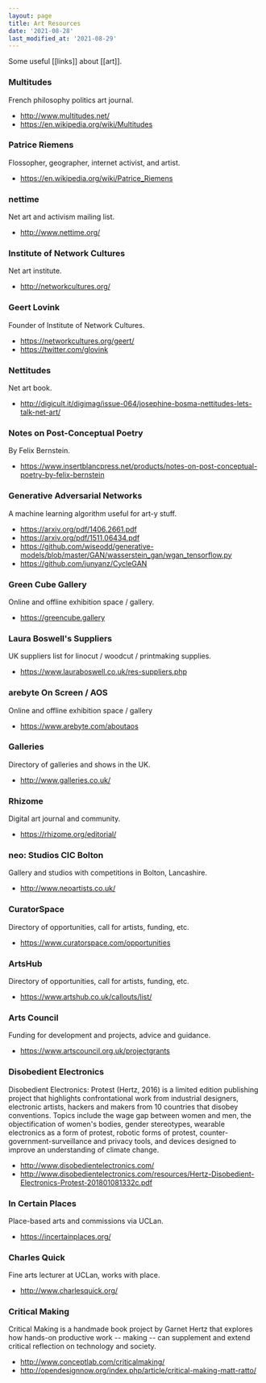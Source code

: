 ```yaml
---
layout: page
title: Art Resources
date: '2021-08-28'
last_modified_at: '2021-08-29'
---
```


Some useful [[links]] about [[art]].

### Multitudes

French philosophy politics art journal.

* <http://www.multitudes.net/>
* <https://en.wikipedia.org/wiki/Multitudes>


### Patrice Riemens

Flossopher, geographer, internet activist, and artist.

* <https://en.wikipedia.org/wiki/Patrice_Riemens>

### nettime

Net art and activism mailing list.

* <http://www.nettime.org/>

### Institute of Network Cultures

Net art institute.

* <http://networkcultures.org/>

### Geert Lovink

Founder of Institute of Network Cultures.

* <https://networkcultures.org/geert/>
* <https://twitter.com/glovink>

### Nettitudes

Net art book.

* <http://digicult.it/digimag/issue-064/josephine-bosma-nettitudes-lets-talk-net-art/>


### Notes on Post-Conceptual Poetry

By Felix Bernstein.

* <https://www.insertblancpress.net/products/notes-on-post-conceptual-poetry-by-felix-bernstein>

### Generative Adversarial Networks

A machine learning algorithm useful for art-y stuff.

* <https://arxiv.org/pdf/1406.2661.pdf>
* <https://arxiv.org/pdf/1511.06434.pdf>
* <https://github.com/wiseodd/generative-models/blob/master/GAN/wasserstein_gan/wgan_tensorflow.py>
* <https://github.com/junyanz/CycleGAN>

### Green Cube Gallery

Online and offline exhibition space / gallery.

* <https://greencube.gallery>

### Laura Boswell's Suppliers

UK suppliers list for linocut / woodcut / printmaking supplies.

* <https://www.lauraboswell.co.uk/res-suppliers.php>

### arebyte On Screen / AOS

Online and offline exhibition space / gallery

* <https://www.arebyte.com/aboutaos>

### Galleries

Directory of galleries and shows in the UK.

* <http://www.galleries.co.uk/>

### Rhizome

Digital art journal and community.

* <https://rhizome.org/editorial/>

### neo: Studios CIC Bolton

Gallery and studios with competitions in Bolton, Lancashire.

* <http://www.neoartists.co.uk/>

### CuratorSpace

Directory of opportunities, call for artists, funding, etc.

* <https://www.curatorspace.com/opportunities>

### ArtsHub

Directory of opportunities, call for artists, funding, etc.

* <https://www.artshub.co.uk/callouts/list/>

### Arts Council

Funding for development and projects, advice and guidance.

* <https://www.artscouncil.org.uk/projectgrants>

### Disobedient Electronics

Disobedient Electronics: Protest (Hertz, 2016) is a limited edition publishing project that highlights confrontational work from industrial designers, electronic artists, hackers and makers from 10 countries that disobey conventions. Topics include the wage gap between women and men, the objectification of women's bodies, gender stereotypes, wearable electronics as a form of protest, robotic forms of protest, counter-government-surveillance and privacy tools, and devices designed to improve an understanding of climate change.

* <http://www.disobedientelectronics.com/>
* <http://www.disobedientelectronics.com/resources/Hertz-Disobedient-Electronics-Protest-201801081332c.pdf>

### In Certain Places

Place-based arts and commissions via UCLan.

* <https://incertainplaces.org/>

### Charles Quick

Fine arts lecturer at UCLan, works with place.

* <http://www.charlesquick.org/>

### Critical Making

 Critical Making is a handmade book project by Garnet Hertz that explores how hands-on productive work -- making -- can supplement and extend critical reflection on technology and society.

* <http://www.conceptlab.com/criticalmaking/>
* <http://opendesignnow.org/index.php/article/critical-making-matt-ratto/>

